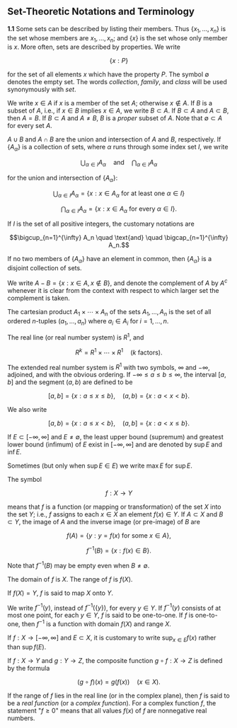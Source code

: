 ## Set-Theoretic Notations and Terminology

**1.1** Some sets can be described by listing their members. Thus $\{x_1, \dots, x_n\}$ is the set whose members are $x_1, \dots, x_n$; and $\{x\}$ is the set whose only member is $x$. More often, sets are described by properties. We write

$$\{x: P\}$$

for the set of all elements $x$ which have the property $P$. The symbol $\emptyset$ denotes the empty set. The words *collection*, *family*, and *class* will be used synonymously with *set*.

We write $x \in A$ if $x$ is a member of the set $A$; otherwise $x \notin A$. If $B$ is a subset of $A$, i.e., if $x \in B$ implies $x \in A$, we write $B \subset A$. If $B \subset A$ and $A \subset B$, then $A = B$. If $B \subset A$ and $A \neq B$, $B$ is a *proper* subset of $A$. Note that $\emptyset \subset A$ for every set $A$.

$A \cup B$ and $A \cap B$ are the union and intersection of $A$ and $B$, respectively. If $\{A_\alpha\}$ is a collection of sets, where $\alpha$ runs through some index set $I$, we write

$$\bigcup_{\alpha \in I} A_\alpha \quad \text{and} \quad \bigcap_{\alpha \in I} A_\alpha$$

for the union and intersection of $\{A_\alpha\}$:

$$\bigcup_{\alpha \in I} A_\alpha = \{x: x \in A_\alpha \text{ for at least one } \alpha \in I\}$$

$$\bigcap_{\alpha \in I} A_\alpha = \{x: x \in A_\alpha \text{ for every } \alpha \in I\}.$$ 

If $I$ is the set of all positive integers, the customary notations are

$$\bigcup_{n=1}^{\infty} A_n \quad \text{and} \quad \bigcap_{n=1}^{\infty} A_n.$$

If no two members of $\{A_\alpha\}$ have an element in common, then $\{A_\alpha\}$ is a disjoint collection of sets.

We write $A - B = \{x: x \in A, x \notin B\}$, and denote the complement of $A$ by $A^c$ whenever it is clear from the context with respect to which larger set the complement is taken.

The cartesian product $A_1 \times \cdots \times A_n$ of the sets $A_1, \dots, A_n$ is the set of all ordered $n$-tuples $(a_1, \dots, a_n)$ where $a_i \in A_i$ for $i = 1, \dots, n$.

The real line (or real number system) is $R^1$, and

$$R^k = R^1 \times \cdots \times R^1 \quad (k \text{ factors}).$$

The extended real number system is $R^1$ with two symbols, $\infty$ and $-\infty$, adjoined, and with the obvious ordering. If $-\infty \le a \le b \le \infty$, the interval $[a, b]$ and the segment $(a, b)$ are defined to be

$$[a, b] = \{x: a \le x \le b\}, \quad (a, b) = \{x: a < x < b\}.$$ 

We also write

$$[a, b) = \{x: a \le x < b\}, \quad (a, b] = \{x: a < x \le b\}.$$ 

If $E \subset [-\infty, \infty]$ and $E \ne \emptyset$, the least upper bound (supremum) and greatest lower bound (infimum) of $E$ exist in $[-\infty, \infty]$ and are denoted by $\sup E$ and $\inf E$.

Sometimes (but only when $\sup E \in E$) we write $\max E$ for $\sup E$.

The symbol

$$f: X \to Y$$

means that $f$ is a function (or mapping or transformation) of the set $X$ into the set $Y$; i.e., $f$ assigns to each $x \in X$ an element $f(x) \in Y$. If $A \subset X$ and $B \subset Y$, the image of $A$ and the inverse image (or pre-image) of $B$ are

$$f(A) = \{y: y = f(x) \text{ for some } x \in A\},$$

$$f^{-1}(B) = \{x: f(x) \in B\}.$$ 

Note that $f^{-1}(B)$ may be empty even when $B \ne \emptyset$.

The domain of $f$ is $X$. The range of $f$ is $f(X)$.

If $f(X) = Y$, $f$ is said to map $X$ onto $Y$.

We write $f^{-1}(y)$, instead of $f^{-1}(\{y\})$, for every $y \in Y$. If $f^{-1}(y)$ consists of at most one point, for each $y \in Y$, $f$ is said to be one-to-one. If $f$ is one-to-one, then $f^{-1}$ is a function with domain $f(X)$ and range $X$.

If $f: X \to [-\infty, \infty]$ and $E \subset X$, it is customary to write $\sup_{x \in E} f(x)$ rather than $\sup f(E)$.

If $f: X \to Y$ and $g: Y \to Z$, the composite function $g \circ f: X \to Z$ is defined by the formula

$$(g \circ f)(x) = g(f(x)) \quad (x \in X).$$

If the range of $f$ lies in the real line (or in the complex plane), then $f$ is said to be a *real function* (or a *complex function*). For a complex function $f$, the statement "$f \ge 0$" means that all values $f(x)$ of $f$ are nonnegative real numbers.
